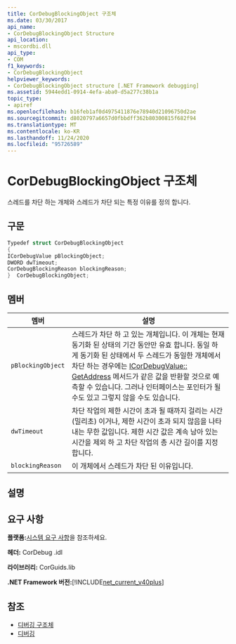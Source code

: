 ```yaml
---
title: CorDebugBlockingObject 구조체
ms.date: 03/30/2017
api_name:
- CorDebugBlockingObject Structure
api_location:
- mscordbi.dll
api_type:
- COM
f1_keywords:
- CorDebugBlockingObject
helpviewer_keywords:
- CorDebugBlockingObject structure [.NET Framework debugging]
ms.assetid: 5944edd1-0914-4efa-aba0-d5a277c38b1a
topic_type:
- apiref
ms.openlocfilehash: b16feb1af0d4975411876e78940d21096750d2ae
ms.sourcegitcommit: d8020797a6657d0fbbdff362b80300815f682f94
ms.translationtype: MT
ms.contentlocale: ko-KR
ms.lasthandoff: 11/24/2020
ms.locfileid: "95726589"
---
```

# <a name="cordebugblockingobject-structure"></a>CorDebugBlockingObject 구조체

스레드를 차단 하는 개체와 스레드가 차단 되는 특정 이유를 정의 합니다.  
  
## <a name="syntax"></a>구문  
  
```cpp  
Typedef struct CorDebugBlockingObject  
{  
ICorDebugValue pBlockingObject;  
DWORD dwTimeout;  
CorDebugBlockingReason blockingReason;  
}  CorDebugBlockingObject;  
```  
  
## <a name="members"></a>멤버  
  
|멤버|설명|  
|------------|-----------------|  
|`pBlockingObject`|스레드가 차단 하 고 있는 개체입니다. 이 개체는 현재 동기화 된 상태의 기간 동안만 유효 합니다. 동일 하 게 동기화 된 상태에서 두 스레드가 동일한 개체에서 차단 하는 경우에는 [ICorDebugValue:: GetAddress](icordebugvalue-getaddress-method.md) 메서드가 같은 값을 반환할 것으로 예측할 수 있습니다. 그러나 인터페이스는 포인터가 될 수도 있고 그렇지 않을 수도 있습니다.|  
|`dwTimeout`|차단 작업의 제한 시간이 초과 될 때까지 걸리는 시간 (밀리초) 이거나, 제한 시간이 초과 되지 않음을 나타내는 무한 값입니다. 제한 시간 값은 계속 남아 있는 시간을 제외 하 고 차단 작업의 총 시간 길이를 지정 합니다.|  
|`blockingReason`|이 개체에서 스레드가 차단 된 이유입니다.|  
  
## <a name="remarks"></a>설명  
  
## <a name="requirements"></a>요구 사항  

 **플랫폼:**[시스템 요구 사항](../../get-started/system-requirements.md)을 참조하세요.  
  
 **헤더:** CorDebug .idl  
  
 **라이브러리:** CorGuids.lib  
  
 **.NET Framework 버전:**[!INCLUDE[net_current_v40plus](../../../../includes/net-current-v40plus-md.md)]  
  
## <a name="see-also"></a>참조

- [디버깅 구조체](debugging-structures.md)
- [디버깅](index.md)
